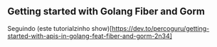 ## Getting started with Golang Fiber and Gorm
Seguindo (este tutorialzinho show)[https://dev.to/percoguru/getting-started-with-apis-in-golang-feat-fiber-and-gorm-2n34]